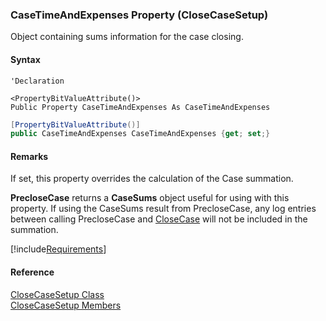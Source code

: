 ﻿### CaseTimeAndExpenses Property (CloseCaseSetup)

Object containing sums information for the case closing.

#### Syntax

```vbnet
'Declaration

<PropertyBitValueAttribute()>
Public Property CaseTimeAndExpenses As CaseTimeAndExpenses
```

```csharp
[PropertyBitValueAttribute()]
public CaseTimeAndExpenses CaseTimeAndExpenses {get; set;}
```

#### Remarks

If set, this property overrides the calculation of the Case summation.

**PrecloseCase** returns a **CaseSums** object useful for using with this property. If using the CaseSums result from PrecloseCase, any log entries between calling PrecloseCase and [CloseCase](FChoice.Toolkits.Clarify~FChoice.Toolkits.Clarify.Support.SupportToolkit~CloseCase.md) will not be included in the summation.

[!include[Requirements](../partials/requirements.md)]

#### Reference

[CloseCaseSetup Class](FChoice.Toolkits.Clarify~FChoice.Toolkits.Clarify.Support.CloseCaseSetup.md)  
[CloseCaseSetup Members](FChoice.Toolkits.Clarify~FChoice.Toolkits.Clarify.Support.CloseCaseSetup_members.md)